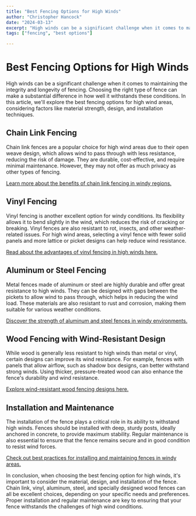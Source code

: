 ```yaml
---
title: "Best Fencing Options for High Winds"
author: "Christopher Hancock"
date: "2024-03-13"
excerpt: "High winds can be a significant challenge when it comes to maintaining the integrity and longevity of fencing. Choosing the right type of.."
tags: ["fencing", "best options"]

---
```


# Best Fencing Options for High Winds

High winds can be a significant challenge when it comes to maintaining the integrity and longevity of fencing. Choosing the right type of fence can make a substantial difference in how well it withstands these conditions. In this article, we'll explore the best fencing options for high wind areas, considering factors like material strength, design, and installation techniques.

## Chain Link Fencing

Chain link fences are a popular choice for high wind areas due to their open weave design, which allows wind to pass through with less resistance, reducing the risk of damage. They are durable, cost-effective, and require minimal maintenance. However, they may not offer as much privacy as other types of fencing.

[Learn more about the benefits of chain link fencing in windy regions.](https://www.chainlinkfencing.org/high-wind-resistance)

## Vinyl Fencing

Vinyl fencing is another excellent option for windy conditions. Its flexibility allows it to bend slightly in the wind, which reduces the risk of cracking or breaking. Vinyl fences are also resistant to rot, insects, and other weather-related issues. For high wind areas, selecting a vinyl fence with fewer solid panels and more lattice or picket designs can help reduce wind resistance.

[Read about the advantages of vinyl fencing in high winds here.](https://www.vinylfence.com/high-wind-fencing-options)

## Aluminum or Steel Fencing

Metal fences made of aluminum or steel are highly durable and offer great resistance to high winds. They can be designed with gaps between the pickets to allow wind to pass through, which helps in reducing the wind load. These materials are also resistant to rust and corrosion, making them suitable for various weather conditions.

[Discover the strength of aluminum and steel fences in windy environments.](https://www.metal-fencing.com/high-wind-solutions)

## Wood Fencing with Wind-Resistant Design

While wood is generally less resistant to high winds than metal or vinyl, certain designs can improve its wind resistance. For example, fences with panels that allow airflow, such as shadow box designs, can better withstand strong winds. Using thicker, pressure-treated wood can also enhance the fence's durability and wind resistance.

[Explore wind-resistant wood fencing designs here.](https://www.woodfencing.com/high-wind-designs)

## Installation and Maintenance

The installation of the fence plays a critical role in its ability to withstand high winds. Fences should be installed with deep, sturdy posts, ideally anchored in concrete, to provide maximum stability. Regular maintenance is also essential to ensure that the fence remains secure and in good condition to resist wind forces.

[Check out best practices for installing and maintaining fences in windy areas.](https://www.fenceinstallationtips.com/high-wind-preparation)

In conclusion, when choosing the best fencing option for high winds, it's important to consider the material, design, and installation of the fence. Chain link, vinyl, aluminum, steel, and specially designed wood fences can all be excellent choices, depending on your specific needs and preferences. Proper installation and regular maintenance are key to ensuring that your fence withstands the challenges of high wind conditions.
